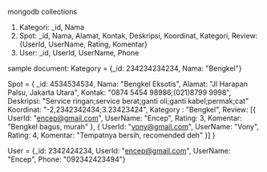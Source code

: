 mongodb collections

1. Kategori: _id, Nama
2. Spot: _id, Nama, Alamat, Kontak, Deskripsi, Koordinat, Kategori, Review:{UserId, UserName, Rating, Komentar}
3. User: _id, UserId, UserName, Phone

sample document:
Kategory = {_id: 234234234234, Nama: "Bengkel"}

Spot = {
_id: 4534534534,
Nama: "Bengkel Eksotis",
Alamat: "Jl Harapan Palsu, Jakarta Utara",
Kontak: "0874 5454 98986;(021)8799 9998",
Deskripsi: "Service ringan;service berat;ganti oli;ganti kabel;permak;cat"
Koordinat: "-2,2342342434;3.23423424",
Kategory : "Bengkel",
Review: [{
  UserId: "encep@gmail.com",
  UserName: "Encep",
  Rating: 3,
  Komentar: "Bengkel bagus, murah"
 },
 {
  UserId: "vony@gmail.com",
  UserName: "Vony",
  Rating: 4,
  Komentar: "Tempatnya bersih, recomended deh"
 }]
}

User = {_id: 2342424234, UserId: "encep@gmail.com", UserName: "Encep", Phone: "092342423494"}
